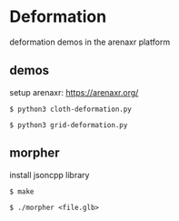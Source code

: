 # Deformation
deformation demos in the arenaxr platform

## demos
setup arenaxr: https://arenaxr.org/

`$ python3 cloth-deformation.py`

 `$ python3 grid-deformation.py`

## morpher
install jsoncpp library

`$ make`

`$ ./morpher <file.glb>`

